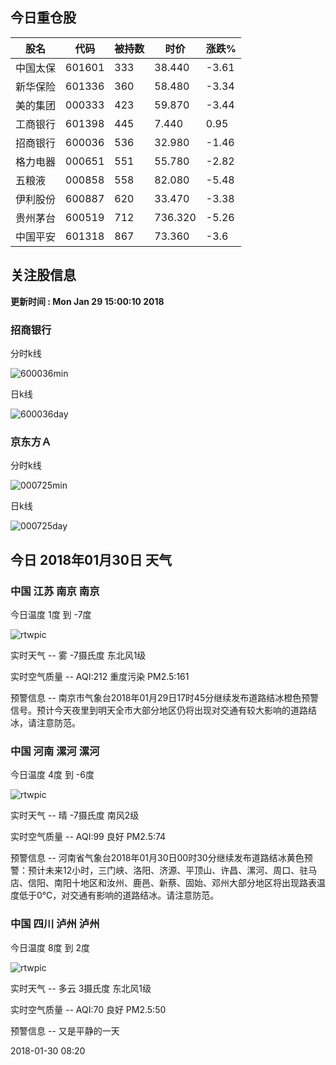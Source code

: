 
## 今日重仓股 

|股名|代码|被持数|时价|涨跌%|
|---|---|---|---|---|
|中国太保|601601|333|38.440|-3.61|
|新华保险|601336|360|58.480|-3.34|
|美的集团|000333|423|59.870|-3.44|
|工商银行|601398|445|7.440|0.95|
|招商银行|600036|536|32.980|-1.46|
|格力电器|000651|551|55.780|-2.82|
|五粮液|000858|558|82.080|-5.48|
|伊利股份|600887|620|33.470|-3.38|
|贵州茅台|600519|712|736.320|-5.26|
|中国平安|601318|867|73.360|-3.6|

## 关注股信息
**更新时间 : Mon Jan 29 15:00:10 2018**
### 招商银行 
分时k线

![600036min](http://image.sinajs.cn/newchart/min/n/sh600036.gif)

日k线

![600036day](http://image.sinajs.cn/newchart/daily/n/sh600036.gif)

### 京东方Ａ 
分时k线

![000725min](http://image.sinajs.cn/newchart/min/n/sz000725.gif)

日k线

![000725day](http://image.sinajs.cn/newchart/daily/n/sz000725.gif)
## 今日 2018年01月30日 天气
### 中国 江苏 南京 南京

今日温度 1度 到 -7度

![rtwpic](http://app1.showapi.com/weather/icon/day/18.png)

实时天气 -- 雾 -7摄氏度 东北风1级

实时空气质量 -- AQI:212 重度污染 PM2.5:161

预警信息 -- 南京市气象台2018年01月29日17时45分继续发布道路结冰橙色预警信号。预计今天夜里到明天全市大部分地区仍将出现对交通有较大影响的道路结冰，请注意防范。
    
### 中国 河南 漯河 漯河

今日温度 4度 到 -6度

![rtwpic](http://app1.showapi.com/weather/icon/day/00.png)

实时天气 -- 晴 -7摄氏度 南风2级

实时空气质量 -- AQI:99 良好 PM2.5:74

预警信息 -- 河南省气象台2018年01月30日00时30分继续发布道路结冰黄色预警：预计未来12小时，三门峡、洛阳、济源、平顶山、许昌、漯河、周口、驻马店、信阳、南阳十地区和汝州、鹿邑、新蔡、固始、邓州大部分地区将出现路表温度低于0℃，对交通有影响的道路结冰。请注意防范。
    
### 中国 四川 泸州 泸州

今日温度 8度 到 2度

![rtwpic](http://app1.showapi.com/weather/icon/day/01.png)

实时天气 -- 多云 3摄氏度 东北风1级

实时空气质量 -- AQI:70 良好 PM2.5:50

预警信息 -- 又是平静的一天
    
2018-01-30 08:20